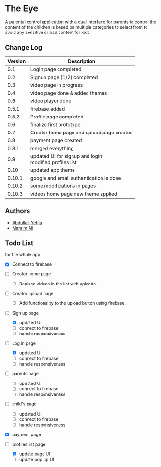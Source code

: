# The Eye

A parental control application with a dual interface for parents to control
the content of the children is based on multiple categories to select from
to avoid any sensitive or bad content for kids.

## Change Log

| Version | Description                                                 |
|---------|-------------------------------------------------------------|
| 0.1     | Login page completed                                        |
| 0.2     | Signup page (1/2) completed                                 |
| 0.3     | video page in progress                                      |
| 0.4     | video page done & added themes                              |
| 0.5     | video player done                                           |
| 0.5.1   | firebase added                                              |
| 0.5.2   | Profile page completed                                      |
| 0.6     | finalize first prototype                                    |
| 0.7     | Creator home page and upload page created                   |
| 0.8     | payment page created                                        |
| 0.8.1   | merged everything                                           |
| 0.9     | updated UI for signup and login<br/> modified profiles list |
| 0.10    | updated app theme                                           |
| 0.10.1  | google and email authentication is done                     |
| 0.10.2  | some modifications in pages                                 |
| 0.10.3  | videos home page new theme applied                          |

## Authors

- [Abdullah Yehia](https://github.com/A-Yehia19)
- [Maraim Ali](https://github.com/mariam2001)

## Todo List

for the whole app
- [x] Connect to firebase

- [ ] Creator home page
  - [ ] Replace videos in the list with uploads 
- [ ] Creator upload page
  - [ ] Add functionality to the upload button using firebase.
- [ ] Sign up page
  - [x] updated UI
  - [ ] connect to firebase
  - [ ] handle responsiveness
- [ ] Log in page
  - [x] updated UI
  - [ ] connect to firebase
  - [ ] handle responsiveness
- [ ] parents page
  - [ ] updated UI
  - [ ] connect to firebase
  - [ ] handle responsiveness
- [ ] child's page
  - [ ] updated UI
  - [ ] connect to firebase
  - [ ] handle responsiveness
- [x] payment page
- [ ] profiles list page
  - [x] update page UI
  - [ ] update pop up UI
